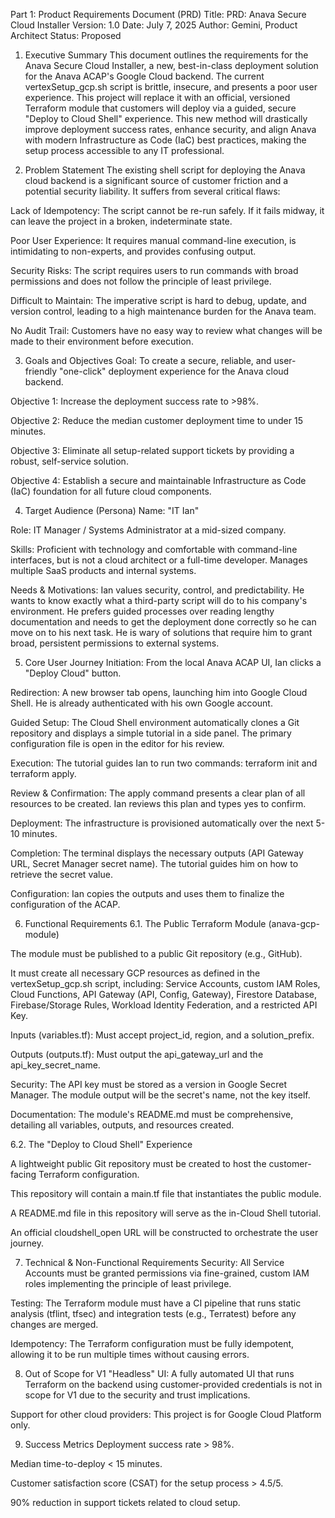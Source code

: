 Part 1: Product Requirements Document (PRD)
Title: PRD: Anava Secure Cloud Installer
Version: 1.0
Date: July 7, 2025
Author: Gemini, Product Architect
Status: Proposed

1. Executive Summary
This document outlines the requirements for the Anava Secure Cloud Installer, a new, best-in-class deployment solution for the Anava ACAP's Google Cloud backend. The current vertexSetup_gcp.sh script is brittle, insecure, and presents a poor user experience. This project will replace it with an official, versioned Terraform module that customers will deploy via a guided, secure "Deploy to Cloud Shell" experience. This new method will drastically improve deployment success rates, enhance security, and align Anava with modern Infrastructure as Code (IaC) best practices, making the setup process accessible to any IT professional.

2. Problem Statement
The existing shell script for deploying the Anava cloud backend is a significant source of customer friction and a potential security liability. It suffers from several critical flaws:

Lack of Idempotency: The script cannot be re-run safely. If it fails midway, it can leave the project in a broken, indeterminate state.

Poor User Experience: It requires manual command-line execution, is intimidating to non-experts, and provides confusing output.

Security Risks: The script requires users to run commands with broad permissions and does not follow the principle of least privilege.

Difficult to Maintain: The imperative script is hard to debug, update, and version control, leading to a high maintenance burden for the Anava team.

No Audit Trail: Customers have no easy way to review what changes will be made to their environment before execution.

3. Goals and Objectives
Goal: To create a secure, reliable, and user-friendly "one-click" deployment experience for the Anava cloud backend.

Objective 1: Increase the deployment success rate to >98%.

Objective 2: Reduce the median customer deployment time to under 15 minutes.

Objective 3: Eliminate all setup-related support tickets by providing a robust, self-service solution.

Objective 4: Establish a secure and maintainable Infrastructure as Code (IaC) foundation for all future cloud components.

4. Target Audience (Persona)
Name: "IT Ian"

Role: IT Manager / Systems Administrator at a mid-sized company.

Skills: Proficient with technology and comfortable with command-line interfaces, but is not a cloud architect or a full-time developer. Manages multiple SaaS products and internal systems.

Needs & Motivations: Ian values security, control, and predictability. He wants to know exactly what a third-party script will do to his company's environment. He prefers guided processes over reading lengthy documentation and needs to get the deployment done correctly so he can move on to his next task. He is wary of solutions that require him to grant broad, persistent permissions to external systems.

5. Core User Journey
Initiation: From the local Anava ACAP UI, Ian clicks a "Deploy Cloud" button.

Redirection: A new browser tab opens, launching him into Google Cloud Shell. He is already authenticated with his own Google account.

Guided Setup: The Cloud Shell environment automatically clones a Git repository and displays a simple tutorial in a side panel. The primary configuration file is open in the editor for his review.

Execution: The tutorial guides Ian to run two commands: terraform init and terraform apply.

Review & Confirmation: The apply command presents a clear plan of all resources to be created. Ian reviews this plan and types yes to confirm.

Deployment: The infrastructure is provisioned automatically over the next 5-10 minutes.

Completion: The terminal displays the necessary outputs (API Gateway URL, Secret Manager secret name). The tutorial guides him on how to retrieve the secret value.

Configuration: Ian copies the outputs and uses them to finalize the configuration of the ACAP.

6. Functional Requirements
6.1. The Public Terraform Module (anava-gcp-module)

The module must be published to a public Git repository (e.g., GitHub).

It must create all necessary GCP resources as defined in the vertexSetup_gcp.sh script, including: Service Accounts, custom IAM Roles, Cloud Functions, API Gateway (API, Config, Gateway), Firestore Database, Firebase/Storage Rules, Workload Identity Federation, and a restricted API Key.

Inputs (variables.tf): Must accept project_id, region, and a solution_prefix.

Outputs (outputs.tf): Must output the api_gateway_url and the api_key_secret_name.

Security: The API key must be stored as a version in Google Secret Manager. The module output will be the secret's name, not the key itself.

Documentation: The module's README.md must be comprehensive, detailing all variables, outputs, and resources created.

6.2. The "Deploy to Cloud Shell" Experience

A lightweight public Git repository must be created to host the customer-facing Terraform configuration.

This repository will contain a main.tf file that instantiates the public module.

A README.md file in this repository will serve as the in-Cloud Shell tutorial.

An official cloudshell_open URL will be constructed to orchestrate the user journey.

7. Technical & Non-Functional Requirements
Security: All Service Accounts must be granted permissions via fine-grained, custom IAM roles implementing the principle of least privilege.

Testing: The Terraform module must have a CI pipeline that runs static analysis (tflint, tfsec) and integration tests (e.g., Terratest) before any changes are merged.

Idempotency: The Terraform configuration must be fully idempotent, allowing it to be run multiple times without causing errors.

8. Out of Scope for V1
"Headless" UI: A fully automated UI that runs Terraform on the backend using customer-provided credentials is not in scope for V1 due to the security and trust implications.

Support for other cloud providers: This project is for Google Cloud Platform only.

9. Success Metrics
Deployment success rate > 98%.

Median time-to-deploy < 15 minutes.

Customer satisfaction score (CSAT) for the setup process > 4.5/5.

90% reduction in support tickets related to cloud setup.
